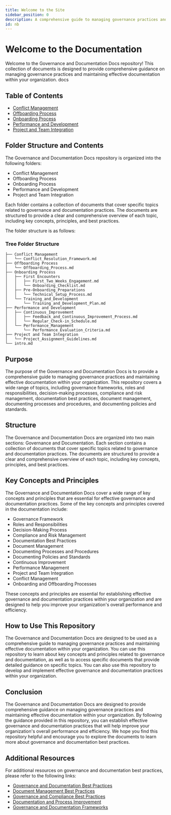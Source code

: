 ```yaml
---
title: Welcome to the Site
sidebar_position: 0
description: A comprehensive guide to managing governance practices and maintaining effective documentation within your organization.
id: nb
---
```


# Welcome to the Documentation

Welcome to the Governance and Documentation Docs repository! This collection of 
documents is designed to provide comprehensive guidance on managing governance 
practices and maintaining effective documentation within your organization. 
docs
## Table of Contents 
- [Conflict Management](/Process%20Documentation/Conflict%20Management/Conflict_Resolution_Framework.md)
- [Offboarding Process](/Process%20Documentation/Offboarding%20Process/Offboarding_Process.md)
- [Onboarding Process](/Process%20Documentation/Onboarding%20Process/First%20Encounters/First_Two_Weeks_Engagement.md)
- [Performance and Development](/Process%20Documentation/Performance%20and%20Development/Continuous_Improvement/Feedback_and_Continuous_Improvement_Process.md) 
- [Project and Team Integration](/Process%20Documentation/Project%20and%20Team%20Integration/Project_Assignment_Guidelines.md)


## Folder Structure and Contents
The Governance and Documentation Docs repository is organized into the following folders:
- Conflict Management
- Offboarding Process
- Onboarding Process
- Performance and Development
- Project and Team Integration

Each folder contains a collection of documents that cover specific topics related to governance and documentation practices. The documents are structured to provide a clear and comprehensive overview of each topic, including key concepts, principles, and best practices.

The folder structure is as follows:

### Tree Folder Structure
```
├── Conflict Management
│   └── Conflict_Resolution_Framework.md
├── Offboarding Process
│   └── Offboarding_Process.md
├── Onboarding Process
│   ├── First Encounters
│   │   ├── First_Two_Weeks_Engagement.md
│   │   └── Onboarding_Checklist.md
│   ├── Pre-Onboarding_Preparations
│   │   └── Technical_Setup_Process.md
│   └── Training_and_Development
│       └── Training_and_Development_Plan.md
├── Performance and Development
│   ├── Continuous_Improvement
│   │   ├── Feedback_and_Continuous_Improvement_Process.md
│   │   └── Regular_Check-in_Schedule.md
│   └── Performance_Management
│       └── Performance_Evaluation_Criteria.md
├── Project and Team Integration
│   └── Project_Assignment_Guidelines.md
└── intro.md
``` 

## Purpose
The purpose of the Governance and Documentation Docs is to provide a comprehensive guide to managing governance practices and maintaining effective documentation within your organization. This repository covers a wide range of topics, including governance frameworks, roles and responsibilities, decision-making processes, compliance and risk management, documentation best practices, document management, documenting processes and procedures, and documenting policies and standards.

## Structure
The Governance and Documentation Docs are organized into two main sections: Governance and Documentation. Each section contains a collection of documents that cover specific topics related to governance and documentation practices. The documents are structured to provide a clear and comprehensive overview of each topic, including key concepts, principles, and best practices.   

## Key Concepts and Principles
The Governance and Documentation Docs cover a wide range of key concepts and principles that are essential for effective governance and documentation practices. Some of the key concepts and principles covered in the documentation include:
- Governance Framework
- Roles and Responsibilities
- Decision-Making Process
- Compliance and Risk Management
- Documentation Best Practices
- Document Management
- Documenting Processes and Procedures  
- Documenting Policies and Standards
- Continuous Improvement
- Performance Management
- Project and Team Integration
- Conflict Management
- Onboarding and Offboarding Processes

These concepts and principles are essential for establishing effective governance and documentation practices within your organization and are designed to help you improve your organization's overall performance and efficiency.

## How to Use This Repository
The Governance and Documentation Docs are designed to be used as a comprehensive guide to managing governance practices and maintaining effective documentation within your organization. You can use this repository to learn about key concepts and principles related to governance and documentation, as well as to access specific documents that provide detailed guidance on specific topics. You can also use this repository to develop and implement effective governance and documentation practices within your organization.

## Conclusion
The Governance and Documentation Docs are designed to provide comprehensive guidance on managing governance practices and maintaining effective documentation within your organization. By following the guidance provided in this repository, you can establish effective governance and documentation practices that will help improve your organization's overall performance and efficiency. We hope you find this repository helpful and encourage you to explore the documents to learn more about governance and documentation best practices.

## Additional Resources
For additional resources on governance and documentation best practices, please refer to the following links:
- [Governance and Documentation Best Practices](https://www.cio.com/article/243893/it-governance-best-practices-for-a-cio.html)
- [Document Management Best Practices](https://www.cmswire.com/information-management/10-best-practices-for-effective-document-management/)
- [Governance and Compliance Best Practices](https://www.complianceweek.com/governance-and-compliance-best-practices)   
- [Documentation and Process Improvement](https://www.smartsheet.com/documentation-process-improvement)
- [Governance and Documentation Frameworks](https://www.isaca.org/resources/governance-and-management-of-it/governance-and-management-of-it-resources)


